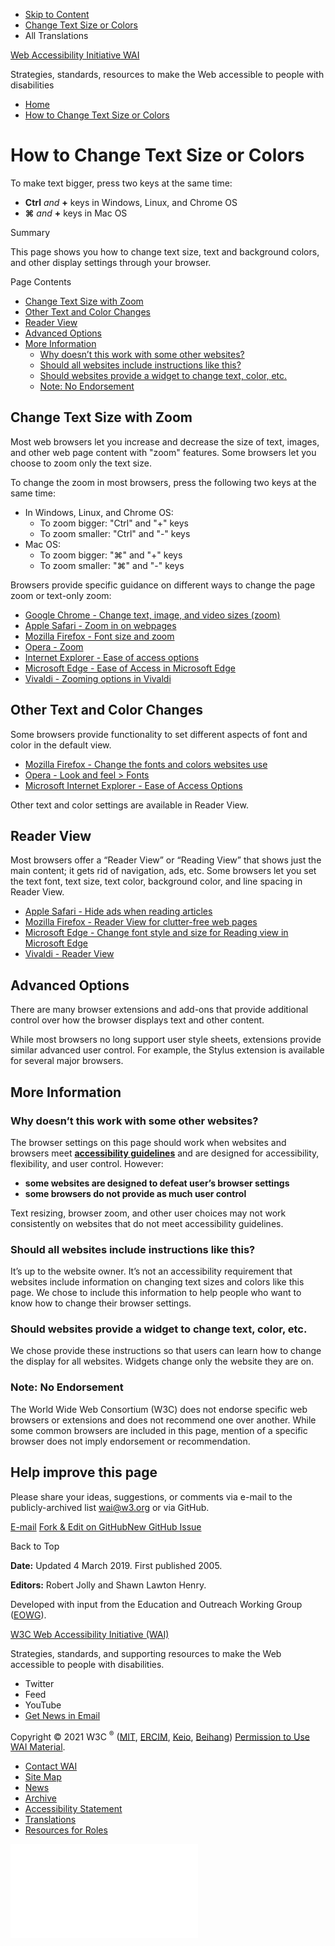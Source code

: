 -   [Skip to Content](#main)
-   [Change Text Size or Colors](/WAI/meta/customize/)
-   All Translations

<a href="/WAI/" class="home"><span class="wai"><span class="wa">Web Accessibility</span> <span class="i"><span class="initieative">Initiative</span> <span>WAI</span></span></span></a>

Strategies, standards, resources to make the Web accessible to people with disabilities



<!-- -->

-   [Home](/WAI/)
-   [How to Change Text Size or Colors](/WAI/meta/customize/)

How to Change Text Size or Colors
=================================

To make text bigger, press two keys at the same time:

-   **Ctrl** *and* **+** keys in Windows, Linux, and Chrome OS
-   **⌘** *and* **+** keys in Mac OS

Summary

This page shows you how to change text size, text and background colors, and other display settings through your browser.

Page Contents

-   <a href="#change-text-size-with-zoom" id="markdown-toc-change-text-size-with-zoom">Change Text Size with Zoom</a>
-   <a href="#other-text-and-color-changes" id="markdown-toc-other-text-and-color-changes">Other Text and Color Changes</a>
-   <a href="#reader-view" id="markdown-toc-reader-view">Reader View</a>
-   <a href="#advanced-options" id="markdown-toc-advanced-options">Advanced Options</a>
-   <a href="#more-information" id="markdown-toc-more-information">More Information</a>
    -   <a href="#why-doesnt-this-work-with-some-other-websites" id="markdown-toc-why-doesnt-this-work-with-some-other-websites">Why doesn’t this work with some other websites?</a>
    -   <a href="#should-all-websites-include-instructions-like-this" id="markdown-toc-should-all-websites-include-instructions-like-this">Should all websites include instructions like this?</a>
    -   <a href="#should-websites-provide-a-widget-to-change-text-color-etc" id="markdown-toc-should-websites-provide-a-widget-to-change-text-color-etc">Should websites provide a widget to change text, color, etc.</a>
    -   <a href="#note-no-endorsement" id="markdown-toc-note-no-endorsement">Note: No Endorsement</a>

Change Text Size with Zoom
--------------------------

Most web browsers let you increase and decrease the size of text, images, and other web page content with "zoom" features. Some browsers let you choose to zoom only the text size.

To change the zoom in most browsers, press the following two keys at the same time:

-   In Windows, Linux, and Chrome OS:
    -   To zoom bigger: "Ctrl" and "+" keys
    -   To zoom smaller: "Ctrl" and "-" keys
-   Mac OS:
    -   To zoom bigger: "⌘" and "+" keys
    -   To zoom smaller: "⌘" and "-" keys

Browsers provide specific guidance on different ways to change the page zoom or text-only zoom:

-   [Google Chrome - Change text, image, and video sizes (zoom)](https://support.google.com/chrome/answer/96810)
-   [Apple Safari - Zoom in on webpages](https://support.apple.com/guide/safari/zoom-in-on-webpages-ibrw1068/mac)
-   [Mozilla Firefox - Font size and zoom](https://support.mozilla.org/en-US/kb/font-size-and-zoom-increase-size-of-web-pages)
-   [Opera - Zoom](https://help.opera.com/en/latest/browser-window/#zoom)
-   [Internet Explorer - Ease of access options](https://support.microsoft.com/en-us/help/17456/windows-internet-explorer-ease-of-access-options)
-   [Microsoft Edge - Ease of Access in Microsoft Edge](https://support.microsoft.com/en-gb/help/4000734/windows-10-microsoft-edge-ease-of-access)
-   [Vivaldi - Zooming options in Vivaldi](https://help.vivaldi.com/article/zooming-options-in-vivaldi/)

Other Text and Color Changes
----------------------------

Some browsers provide functionality to set different aspects of font and color in the default view.

-   [Mozilla Firefox - Change the fonts and colors websites use](https://support.mozilla.org/en-US/kb/change-fonts-and-colors-websites-use)
-   [Opera - Look and feel &gt; Fonts](https://help.opera.com/en/presto/look-and-feel/#fonts)
-   [Microsoft Internet Explorer - Ease of Access Options](https://support.microsoft.com/en-us/help/17456/windows-internet-explorer-ease-of-access-options)

Other text and color settings are available in Reader View.

Reader View
-----------

Most browsers offer a “Reader View” or “Reading View” that shows just the main content; it gets rid of navigation, ads, etc. Some browsers let you set the text font, text size, text color, background color, and line spacing in Reader View.

-   [Apple Safari - Hide ads when reading articles](https://support.apple.com/en-ca/guide/safari/hide-ads-when-reading-articles-sfri32632/mac)
-   [Mozilla Firefox - Reader View for clutter-free web pages](https://support.mozilla.org/en-US/kb/firefox-reader-view-clutter-free-web-pages)
-   [Microsoft Edge - Change font style and size for Reading view in Microsoft Edge](https://support.microsoft.com/en-us/help/4028023/microsoft-edge-change-font-style-and-size-for-reading-view)
-   [Vivaldi - Reader View](https://help.vivaldi.com/article/reader-view/)

Advanced Options
----------------

There are many browser extensions and add-ons that provide additional control over how the browser displays text and other content.

While most browsers no long support user style sheets, extensions provide similar advanced user control. For example, the Stylus extension is available for several major browsers.

More Information
----------------

### Why doesn’t this work with some other websites?

The browser settings on this page should work when websites and browsers meet **[accessibility guidelines](/WAI/standards-guidelines/)** and are designed for accessibility, flexibility, and user control. However:

-   **some websites are designed to defeat user’s browser settings**
-   **some browsers do not provide as much user control**

Text resizing, browser zoom, and other user choices may not work consistently on websites that do not meet accessibility guidelines.

### Should all websites include instructions like this?

It’s up to the website owner. It’s not an accessibility requirement that websites include information on changing text sizes and colors like this page. We chose to include this information to help people who want to know how to change their browser settings.

### Should websites provide a widget to change text, color, etc.

We chose provide these instructions so that users can learn how to change the display for all websites. Widgets change only the website they are on.

### Note: No Endorsement

The World Wide Web Consortium (W3C) does not endorse specific web browsers or extensions and does not recommend one over another. While some common browsers are included in this page, mention of a specific browser does not imply endorsement or recommendation.

Help improve this page
----------------------

Please share your ideas, suggestions, or comments via e-mail to the publicly-archived list [wai@w3.org](mailto:wai@w3.org?subject=How%20to%20Change%20Text%20Size%20or%20Colors) or via GitHub.

<a href="mailto:wai@w3.org?subject=How%20to%20Change%20Text%20Size%20or%20Colors&amp;body=%5Bput%20comment%20here...%5D%5Cn%5CnI%20give%20permission%20to%20share%20this%20to%20a%20publicly-archived%20e-mail%20list.%22%7D" class="button"><span>E-mail</span></a> <a href="https://github.com/w3c/wai-customize-design/edit/master/index.md" class="button"><span>Fork &amp; Edit on GitHub</span></a><a href="https://github.com/w3c/wai-customize-design/issues/new?title=%5B%5D%20" class="button"><span>New GitHub Issue</span></a>

Back to Top

**Date:** Updated 4 March 2019. First published 2005.

**Editors:** Robert Jolly and Shawn Lawton Henry.

Developed with input from the Education and Outreach Working Group ([EOWG](http://www.w3.org/WAI/EO/)).

<a href="https://www.w3.org/WAI/" class="largelink">W3C Web Accessibility Initiative (WAI)</a>

Strategies, standards, and supporting resources to make the Web accessible to people with disabilities.

-   Twitter
-   Feed
-   YouTube
-   <a href="https://www.w3.org/WAI/news/subscribe/" class="button">Get News in Email</a>

Copyright © 2021 W3C <sup>®</sup> ([MIT](https://www.csail.mit.edu/), [ERCIM](https://www.ercim.eu/), [Keio](https://www.keio.ac.jp/), [Beihang](https://ev.buaa.edu.cn)) [Permission to Use WAI Material](/WAI/about/using-wai-material/).

-   [Contact WAI](/WAI/about/contacting/)
-   [Site Map](/WAI/sitemap/)
-   [News](/WAI/news/)
-   [Archive](/WAI/sitemap/#archive)
-   [Accessibility Statement](/WAI/about/accessibility-statement/)
-   [Translations](/WAI/translations/)
-   [Resources for Roles](/WAI/roles/)

![](//www.w3.org/analytics/piwik/piwik.php?idsite=328&rec=1)
